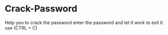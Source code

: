 # Crack-Password
Help you to crack the password 
enter the password and let it work
to exit it use (CTRL + C)
